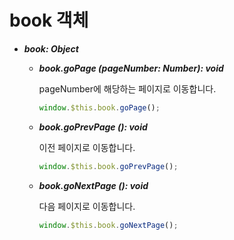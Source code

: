 # book 객체

* _**book: Object**_
  *   _**book.goPage (pageNumber: Number): void**_

      pageNumber에 해당하는 페이지로 이동합니다.

      ```javascript
      window.$this.book.goPage();
      ```
  *   _**book.goPrevPage (): void**_

      이전 페이지로 이동합니다.

      ```javascript
      window.$this.book.goPrevPage();
      ```
  *   _**book.goNextPage (): void**_

      다음 페이지로 이동합니다.

      ```javascript
      window.$this.book.goNextPage();
      ```
